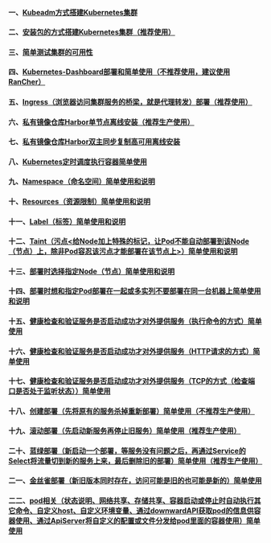 #### 一、[Kubeadm方式搭建Kubernetes集群][1]
#### 二、[安装包的方式搭建Kubernetes集群（推荐使用）][4]
#### 三、[简单测试集群的可用性][2]
#### 四、[Kubernetes-Dashboard部署和简单使用（不推荐使用，建议使用RanCher）][3]
#### 五、[Ingress（浏览器访问集群服务的桥梁，就是代理转发）部署（推荐使用）][7]
#### 六、[私有镜像仓库Harbor单节点离线安装（推荐生产使用）][5]
#### 七、[私有镜像仓库Harbor双主同步复制高可用离线安装][6]
#### 八、[Kubernetes定时调度执行容器简单使用][8]
#### 九、[Namespace（命名空间）简单使用和说明][9]
#### 十、[Resources（资源限制）简单使用和说明][10]
#### 十一、[Label（标签）简单使用和说明][11]
#### 十二、[Taint（污点<给Node加上特殊的标记，让Pod不能自动部署到该Node（节点）上，除非Pod容忍该污点才能部署在该节点上>）简单使用和说明][14]
#### 十三、[部署时选择指定Node（节点）简单使用和说明][12]
#### 十四、[部署时想和指定Pod部署在一起或多实列不要部署在同一台机器上简单使用和说明][13]
#### 十五、[健康检查和验证服务是否启动成功才对外提供服务（执行命令的方式）简单使用][15]
#### 十六、[健康检查和验证服务是否启动成功才对外提供服务（HTTP请求的方式）简单使用][16]
#### 十七、[健康检查和验证服务是否启动成功才对外提供服务（TCP的方式（检查端口是否处于监听状态））简单使用][17]
#### 十八、[创建部署（先将原有的服务杀掉重新部署）简单使用（不推荐生产使用）][18]
#### 十九、[滚动部署（先启动新服务再停止旧服务）简单使用（推荐生产使用）][19]
#### 二十、[蓝绿部署（新启动一个部署，等服务没有问题之后，再通过Service的Select将流量切到新的服务上来，最后删除旧的部署）简单使用（推荐生产使用）][20]
#### 二一、[金丝雀部署（新旧版本同时存在，访问可能是旧的也可能是新的）简单使用][21]
#### 二二、[pod相关（状态说明、网络共享、存储共享、容器启动或停止时自动执行其它命令、自定义host、自定义环境变量、通过downwardAPI获取pod的信息供容器使用、通过ApiServer将自定义的配置或文件分发给pod里面的容器使用）简单使用][22]


[1]: https://github.com/firechiang/kubernetes-study/tree/master/docs/cluster-build-kubeadm.md
[2]: https://github.com/firechiang/kubernetes-study/tree/master/docs/cluster-test-simple.md
[3]: https://github.com/firechiang/kubernetes-study/tree/master/docs/cluster-build-kubernetes-dashboard.md
[4]: https://github.com/firechiang/kubernetes-study/tree/master/docs/cluster-build-binary.md
[5]: https://github.com/firechiang/kubernetes-study/tree/master/docs/single-harbor-build-binary.md
[6]: https://github.com/firechiang/kubernetes-study/tree/master/docs/ha-harbor-build-binary.md
[7]: https://github.com/firechiang/kubernetes-study/tree/master/docs/ingress-nginx-build.md
[8]: https://github.com/firechiang/kubernetes-study/blob/master/k8s-deploy/k8s-deploy-job-demo/README.md
[9]: https://github.com/firechiang/kubernetes-study/tree/master/docs/namespace-simple.md
[10]: https://github.com/firechiang/kubernetes-study/tree/master/docs/resources-simple.md
[11]: https://github.com/firechiang/kubernetes-study/tree/master/docs/label-simple.md
[12]: https://github.com/firechiang/kubernetes-study/tree/master/docs/deploy-select-node.md
[13]: https://github.com/firechiang/kubernetes-study/tree/master/docs/deploy-select-pod.md
[14]: https://github.com/firechiang/kubernetes-study/tree/master/docs/deploy-select-taint.md
[15]: https://github.com/firechiang/kubernetes-study/tree/master/docs/health-simple-cmd.md
[16]: https://github.com/firechiang/kubernetes-study/tree/master/docs/health-simple-http.md
[17]: https://github.com/firechiang/kubernetes-study/tree/master/docs/health-simple-tcp.md
[18]: https://github.com/firechiang/kubernetes-study/tree/master/docs/deploy-simple-recreate.md
[19]: https://github.com/firechiang/kubernetes-study/tree/master/docs/deploy-simple-rollingupdate.md
[20]: https://github.com/firechiang/kubernetes-study/tree/master/docs/deploy-simple-bluegreen.md
[21]: https://github.com/firechiang/kubernetes-study/tree/master/docs/deploy-simple-bluegreen2.md
[22]: https://github.com/firechiang/kubernetes-study/blob/master/docs/pod/pod-index.md


